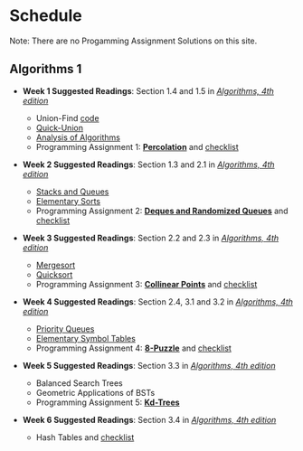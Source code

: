 # Schedule
Note: There are no Progamming Assignment Solutions on this site.

## Algorithms 1

* **Week 1 Suggested Readings**: Section 1.4 and 1.5 in [*Algorithms, 4th edition*](http://smile.amazon.com/Algorithms-4th-Robert-Sedgewick/dp/032157351X/ref=sr_1_1?s=books&ie=UTF8&qid=1441459738&sr=1-1&keywords=sedgewick&refinements=p_n_feature_browse-bin%3A2656020011&pebp=1441459739425&perid=0C83SQQ1YFJ62VWHF9C0)
  * Union-Find [code](../py/AlgsSedgewickWayne/QuickFindUF.py)
  * [Quick-Union](README_QuickUnion.md)
  * [Analysis of Algorithms](README_Analysis_of_Algorithms.md)
  * Programming Assignment 1: [**Percolation**](http://htmlpreview.github.com/?https://github.com/dvklopfenstein/PrincetonAlgorithms/blob/master/thirdparty/hw1/Programming_Assignment_1_Percolation.html)
  and [checklist](http://htmlpreview.github.com/?https://github.com/dvklopfenstein/PrincetonAlgorithms/blob/master/thirdparty/hw1/Programming_Assignment_1_Checklist_Percolation.html)

* **Week 2 Suggested Readings**: Section 1.3 and 2.1 in [*Algorithms, 4th edition*](http://smile.amazon.com/Algorithms-4th-Robert-Sedgewick/dp/032157351X/ref=sr_1_1?s=books&ie=UTF8&qid=1441459738&sr=1-1&keywords=sedgewick&refinements=p_n_feature_browse-bin%3A2656020011&pebp=1441459739425&perid=0C83SQQ1YFJ62VWHF9C0)
  * [Stacks and Queues](README_StacksQueues.md)
  * [Elementary Sorts](README_Elementary_Sorts.md)
  * Programming Assignment 2: [**Deques and Randomized Queues**](http://htmlpreview.github.com/?https://github.com/dvklopfenstein/PrincetonAlgorithms/blob/master/thirdparty/hw2/Programming_Assignment_2_Randomized_Queues_and_Deques.html)
  and
[checklist](http://htmlpreview.github.com/?https://github.com/dvklopfenstein/PrincetonAlgorithms/blob/master/thirdparty/hw2/Programming_Assignment_2_Checklist_Randomized_Queues_and_Dequeues.html)

* **Week 3 Suggested Readings**: Section 2.2 and 2.3 in [*Algorithms, 4th edition*](http://smile.amazon.com/Algorithms-4th-Robert-Sedgewick/dp/032157351X/ref=sr_1_1?s=books&ie=UTF8&qid=1441459738&sr=1-1&keywords=sedgewick&refinements=p_n_feature_browse-bin%3A2656020011&pebp=1441459739425&perid=0C83SQQ1YFJ62VWHF9C0)
  * [Mergesort](README_Mergesort.md)
  * [Quicksort](README_Quicksort.md)
  * Programming Assignment 3: [**Collinear Points**](http://htmlpreview.github.com/?https://github.com/dvklopfenstein/PrincetonAlgorithms/blob/master/thirdparty/hw3/Programming_Assignment_3_Pattern_Recognition_Assignment.html)
  and [checklist](http://htmlpreview.github.com/?https://github.com/dvklopfenstein/PrincetonAlgorithms/blob/master/thirdparty/hw3/Programming_Assignment_3_Checklist_Pattern_Recognition.html)

* **Week 4 Suggested Readings**: Section 2.4, 3.1 and 3.2 in [*Algorithms, 4th edition*](http://smile.amazon.com/Algorithms-4th-Robert-Sedgewick/dp/032157351X/ref=sr_1_1?s=books&ie=UTF8&qid=1441459738&sr=1-1&keywords=sedgewick&refinements=p_n_feature_browse-bin%3A2656020011&pebp=1441459739425&perid=0C83SQQ1YFJ62VWHF9C0)
  * [Priority Queues](README_PriorityQueues.md)
  * [Elementary Symbol Tables](README_ElemSymbolTbls.md)
  * Programming Assignment 4: [**8-Puzzle**](http://htmlpreview.github.com/?https://github.com/dvklopfenstein/PrincetonAlgorithms/blob/master/thirdparty/hw4/8-Puzzle_Programming_Assignment.html)
  and [checklist](http://htmlpreview.github.com/?https://github.com/dvklopfenstein/PrincetonAlgorithms/blob/master/thirdparty/hw4/Programming_Assignment_4_Checklist_8_Puzzle.html)

* **Week 5 Suggested Readings**: Section 3.3 in [*Algorithms, 4th edition*](http://smile.amazon.com/Algorithms-4th-Robert-Sedgewick/dp/032157351X/ref=sr_1_1?s=books&ie=UTF8&qid=1441459738&sr=1-1&keywords=sedgewick&refinements=p_n_feature_browse-bin%3A2656020011&pebp=1441459739425&perid=0C83SQQ1YFJ62VWHF9C0)
  * Balanced Search Trees
  * Geometric Applications of BSTs
  * Programming Assignment 5: [**Kd-Trees**](http://htmlpreview.github.com/?https://github.com/dvklopfenstein/PrincetonAlgorithms/blob/master/thirdparty/hw5/Programming_Assignment_5_Kd-Trees.html)

* **Week 6 Suggested Readings**: Section 3.4 in [*Algorithms, 4th edition*](http://smile.amazon.com/Algorithms-4th-Robert-Sedgewick/dp/032157351X/ref=sr_1_1?s=books&ie=UTF8&qid=1441459738&sr=1-1&keywords=sedgewick&refinements=p_n_feature_browse-bin%3A2656020011&pebp=1441459739425&perid=0C83SQQ1YFJ62VWHF9C0)
  * Hash Tables
  and [checklist](http://htmlpreview.github.com/?https://github.com/dvklopfenstein/PrincetonAlgorithms/blob/master/thirdparty/hw5/Programming_Assignment_5_Checklist_Kd-Trees.html)








